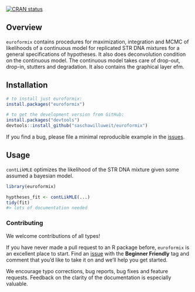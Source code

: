 
[![CRAN
status](https://www.r-pkg.org/badges/version/euroformix)](https://cran.r-project.org/package=euroformix)

## Overview

`euroformix` contains procedures for maximization, integration and MCMC of likelihoods of a continuous model for replicated STR DNA mixtures for a general specifications of hypotheses. It also does deconvolution condition on the continuous model. The continuous model takes care of drop-out, drop-in, stutters and degradation. It also contains the graphical layer efm.

## Installation

``` r
# to install just euroformix:
install.packages("euroformix")

# to get the development version from GitHub:
install.packages("devtools")
devtools::install_github("saschawilluweit/euroformix")
```

If you find a bug, please file a minimal reproducible example in the
[issues](https://github.com/saschawilluweit/euroformix/issues).

## Usage

`contLikMLE` optimizes the likelihood of the STR DNA mixture given some assumed a bayesian model.

``` r
library(euroformix)

hyptheses_fit <- contLikMLE(...)
tidy(fit)
#> lots of documentation needed
```

### Contributing

We welcome contributions of all types\!

If you have never made a pull request to an R package before, `euroformix` is
an excellent place to start. Find an
[issue](https://github.com/saschawilluweit/euroformix/issues/) with the **Beginner
Friendly** tag and comment that you’d like to take it on and we’ll help
you get started.

We encourage typo corrections, bug reports, bug fixes and feature
requests. Feedback on the clarity of the documentation is especially
valuable.
